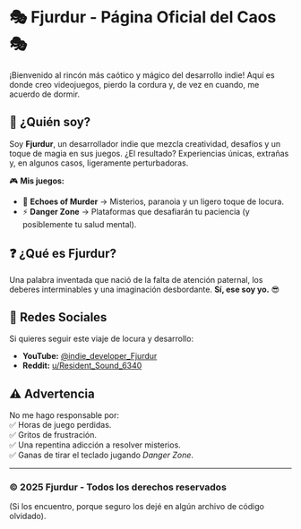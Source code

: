 # 🎭 Fjurdur - Página Oficial del Caos 🎭

¡Bienvenido al rincón más caótico y mágico del desarrollo indie! Aquí es donde creo videojuegos, pierdo la cordura y, de vez en cuando, me acuerdo de dormir.  

## 🚀 ¿Quién soy?  
Soy **Fjurdur**, un desarrollador indie que mezcla creatividad, desafíos y un toque de magia en sus juegos. ¿El resultado? Experiencias únicas, extrañas y, en algunos casos, ligeramente perturbadoras.  

🎮 **Mis juegos:**  
- 🧐 **Echoes of Murder** → Misterios, paranoia y un ligero toque de locura.  
- ⚡ **Danger Zone** → Plataformas que desafiarán tu paciencia (y posiblemente tu salud mental).  

## ❓ ¿Qué es Fjurdur?  
Una palabra inventada que nació de la falta de atención paternal, los deberes interminables y una imaginación desbordante. **Sí, ese soy yo.** 😎  

## 📢 Redes Sociales  
Si quieres seguir este viaje de locura y desarrollo:  

- **YouTube:** [@indie_developer_Fjurdur](https://www.youtube.com/@indie_developer_Fjurdur)  
- **Reddit:** [u/Resident_Sound_6340](https://www.reddit.com/user/Resident_Sound_6340/)  

## ⚠️ Advertencia  
No me hago responsable por:  
✅ Horas de juego perdidas.  
✅ Gritos de frustración.  
✅ Una repentina adicción a resolver misterios.  
✅ Ganas de tirar el teclado jugando *Danger Zone*.  

---

### © 2025 Fjurdur - Todos los derechos reservados  
(Si los encuentro, porque seguro los dejé en algún archivo de código olvidado).  
